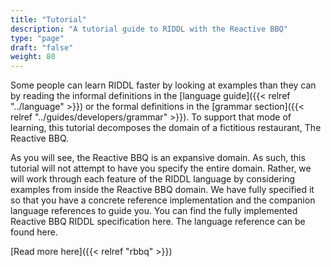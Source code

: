```yaml
---
title: "Tutorial"
description: "A tutorial guide to RIDDL with the Reactive BBQ"
type: "page"
draft: "false"
weight: 80
---
```


Some people can learn RIDDL faster by looking at examples than they can by 
reading the informal definitions in the 
[language guide]({{< relref "../language" >}}) or the 
formal definitions in the 
[grammar section]({{< relref "../guides/developers/grammar" >}}). 
To support that mode of learning, this tutorial decomposes the domain of a 
fictitious restaurant, The Reactive BBQ.

As you will see, the Reactive BBQ is an expansive domain. As such, this 
tutorial will not attempt to have you specify the entire domain. Rather, we 
will work through each feature of the RIDDL language by considering examples
from inside the Reactive BBQ domain. We have fully specified it so that you 
have a concrete reference implementation and the companion language 
references to guide you. You can find the fully implemented 
Reactive BBQ RIDDL specification here. The language reference can be 
found here.

[Read more here]({{< relref "rbbq" >}}) 
